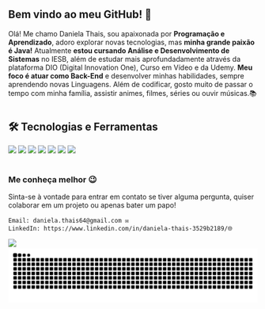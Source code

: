 ## Bem vindo ao meu GitHub! 👋

Olá! Me chamo Daniela Thais, sou apaixonada por **Programação e Aprendizado**, adoro explorar novas tecnologias, mas **minha grande paixão é Java!** Atualmente **estou cursando Análise e Desenvolvimento de Sistemas** no IESB, além de estudar mais aprofundadamente através da plataforma DIO (Digital Innovation One), Curso em Vídeo e da Udemy. **Meu foco é atuar como Back-End** e desenvolver minhas habilidades, sempre aprendendo novas Linguagens. Além de codificar, gosto muito de passar o tempo com minha família, assistir animes, filmes, séries ou ouvir músicas.📚️

#
## 🛠️ Tecnologias e Ferramentas

<p float="left">
  <img src="https://img.shields.io/badge/HTML5-E34F26?style=for-the-badge&logo=html5&logoColor=white" />
  <img src="https://img.shields.io/badge/CSS3-1572B6?style=for-the-badge&logo=css3&logoColor=white" />
  <img src="https://img.shields.io/badge/Java-007396?style=for-the-badge&logo=java&logoColor=white" />
  <img src="https://img.shields.io/badge/Python-3776AB?style=for-the-badge&logo=python&logoColor=white" />
  <img src="https://img.shields.io/badge/Git-F05032?style=for-the-badge&logo=git&logoColor=white" />
  <img src="https://img.shields.io/badge/GitHub-181717?style=for-the-badge&logo=github&logoColor=white" />
  <img src="https://img.shields.io/badge/VS%20Code-007ACC?style=for-the-badge&logo=visual-studio-code&logoColor=white" />
</p>

#

### Me conheça melhor 😉

Sinta-se à vontade para entrar em contato se tiver alguma pergunta, quiser colaborar em um projeto ou apenas bater um papo!

    Email: daniela.thais64@gmail.com ✉️
    LinkedIn: https://www.linkedin.com/in/daniela-thais-3529b2189/🌐

<div>
    <a href="https://github.com/DanielaThais">
    <img height="180cm" src="https://github-readme-stats.vercel.app/api/top-langs/?username=DanielaThais&layout=compact&langs_count=16&theme=material-palenight" />           
</div>

<picture align="center">
  <source media="(prefers-color-scheme: dark)" srcset="https://raw.githubusercontent.com/DanielaThais/DanielaThais/output/github-contribution-grid-snake-dark.svg">
  <source media="(prefers-color-scheme: light)" srcset="https://raw.githubusercontent.com/DanielaThais/DanielaThais/output/github-contribution-grid-snake-dark.svg">
  <img align="center" alt="github contribution grid snake animation" src="https://raw.githubusercontent.com/DanielaThais/DanielaThais/output/github-contribution-grid-snake.svg">
</picture>
